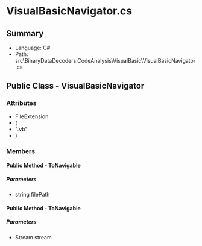 ﻿# VisualBasicNavigator.cs

## Summary

* Language: C#
* Path: src\BinaryDataDecoders.CodeAnalysis\VisualBasic\VisualBasicNavigator.cs

## Public Class - VisualBasicNavigator

### Attributes

 - FileExtension
 - (
 - ".vb"
 - )

### Members

#### Public Method - ToNavigable

#####  Parameters

 - string filePath 

#### Public Method - ToNavigable

#####  Parameters

 - Stream stream 

